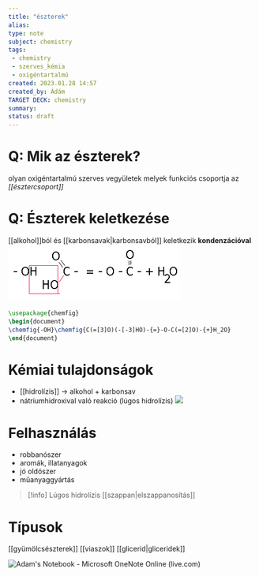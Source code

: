 ```yaml
---
title: "észterek"
alias: 
type: note
subject: chemistry
tags:
 - chemistry
 - szerves_kémia
 - oxigéntartalmú
created: 2023.01.28 14:57
created_by: Ádám
TARGET DECK: chemistry
summary: 
status: draft 
---
```

# Q: Mik az észterek?
olyan oxigéntartalmú szerves vegyületek melyek funkciós csoportja az *[[észtercsoport]]*
<!--ID: 1675668575636-->


# Q: Észterek keletkezése
[[alkohol]]ból  és [[karbonsavak|karbonsavból]] keletkezik **kondenzációval**
![](Pasted%20image%2020230203101951.png)
<!--ID: 1675668575663-->

```tikz
\usepackage{chemfig}
\begin{document}
\chemfig{-OH}\chemfig{C(=[3]O)(-[-3]HO)-{=}-O-C(=[2]O)-{+}H_2O}
\end{document}
```

# Kémiai tulajdonságok
- [[hidrolízis]] → alkohol + karbonsav 
- nátriumhidroxival való reakció (lúgos hidrolízis)
	![](https://cms.sulinet.hu/get/d/32dabbae-d3ef-490c-8611-f7af3dbfa055/1/6/b/Large/s1166_n.gif)

# Felhasználás
- robbanószer
- aromák, illatanyagok 
- jó oldószer
- műanyaggyártás

>[!info] Lúgos hidrolízis 
>[[szappan|elszappanosítás]]

# Típusok
[[gyümölcsészterek]]
[[viaszok]]
[[glicerid|gliceridek]]

![Adam's Notebook - Microsoft OneNote Online (live.com)](https://onedrive.live.com/redir?resid=B76B387BAD777C76%21132&page=Edit&wd=target%28Biology.one%7C647a0109-02bd-4b01-a113-bd28f05b3763%2FHuman%20Body%7C7fdc0f80-790c-4258-8162-a1303645b8b0%2F%29&wdorigin=NavigationUrl)